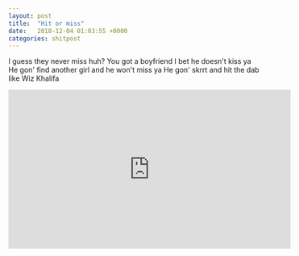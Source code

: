 ```yaml
---
layout: post
title:  "Hit or miss"
date:   2018-12-04 01:03:55 +0000
categories: shitpost
---
```

I guess they never miss huh?
You got a boyfriend I bet he doesn't kiss ya
He gon' find another girl and he won't miss ya
He gon' skrrt and hit the dab like Wiz Khalifa
<iframe width="560" height="315" src="https://www.youtube.com/embed/gVEdQJ7qtJw" frameborder="0" allow="accelerometer; autoplay; encrypted-media; gyroscope; picture-in-picture" allowfullscreen></iframe>
